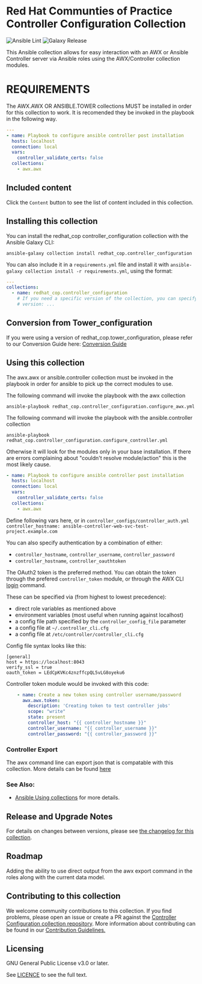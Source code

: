 # Red Hat Communties of Practice Controller Configuration Collection

![Ansible Lint](https://github.com/redhat-cop/tower_configuration/workflows/Ansible%20Lint/badge.svg)
![Galaxy Release](https://github.com/redhat-cop/tower_configuration/workflows/galaxy-release/badge.svg)
<!-- Further CI badges go here as above -->

This Ansible collection allows for easy interaction with an AWX or Ansible Controller server via Ansible roles using the AWX/Controller collection modules.

# REQUIREMENTS
The AWX.AWX OR ANSIBLE.TOWER collections MUST be installed in order for this collection to work. It is recomended they be invoked in the playbook in the following way.

```yaml
---
- name: Playbook to configure ansible controller post installation
  hosts: localhost
  connection: local
  vars:
    controller_validate_certs: false
  collections:
    - awx.awx
```

## Included content

Click the `Content` button to see the list of content included in this collection.

## Installing this collection

You can install the redhat_cop controller_configuration collection with the Ansible Galaxy CLI:

    ansible-galaxy collection install redhat_cop.controller_configuration

You can also include it in a `requirements.yml` file and install it with `ansible-galaxy collection install -r requirements.yml`, using the format:

```yaml
---
collections:
  - name: redhat_cop.controller_configuration
    # If you need a specific version of the collection, you can specify like this:
    # version: ...
```
## Conversion from Tower_configuration
If you were using a version of redhat_cop.tower_configuration, please refer to our Conversion Guide here: [Conversion Guide](docs/CONVERSION_GUIDE.md)

## Using this collection
The awx.awx or ansible.controller collection must be invoked in the playbook in order for ansible to pick up the correct modules to use.

The following command will invoke the playbook with the awx collection
```console
ansible-playbook redhat_cop.controller_configuration.configure_awx.yml
```
The following command will invoke the playbook with the ansible.controller collection
```console
ansible-playbook redhat_cop.controller_configuration.configure_controller.yml
```

Otherwise it will look for the modules only in your base installation. If there are errors complaining about "couldn't resolve module/action" this is the most likely cause.

```yaml
- name: Playbook to configure ansible controller post installation
  hosts: localhost
  connection: local
  vars:
    controller_validate_certs: false
  collections:
    - awx.awx
```

Define following vars here, or in `controller_configs/controller_auth.yml`
`controller_hostname: ansible-controller-web-svc-test-project.example.com`

You can also specify authentication by a combination of either:

 - `controller_hostname`, `controller_username`, `controller_password`
 - `controller_hostname`, `controller_oauthtoken`

The OAuth2 token is the preferred method. You can obtain the token through the prefered `controller_token` module, or through the
AWX CLI [login](https://docs.ansible.com/ansible-tower/latest/html/towercli/reference.html#awx-login)
command.

These can be specified via (from highest to lowest precedence):

 - direct role variables as mentioned above
 - environment variables (most useful when running against localhost)
 - a config file path specified by the `controller_config_file` parameter
 - a config file at `~/.controller_cli.cfg`
 - a config file at `/etc/controller/controller_cli.cfg`

Config file syntax looks like this:

```
[general]
host = https://localhost:8043
verify_ssl = true
oauth_token = LEdCpKVKc4znzffcpQL5vLG8oyeku6
```

Controller token module would be invoked with this code:
```yaml
    - name: Create a new token using controller username/password
      awx.awx.token:
        description: 'Creating token to test controller jobs'
        scope: "write"
        state: present
        controller_host: "{{ controller_hostname }}"
        controller_username: "{{ controller_username }}"
        controller_password: "{{ controller_password }}"

```

### Controller Export
The awx command line can export json that is compatable with this collection.
More details can be found [here](examples/configs_export_model/README.md)

### See Also:

* [Ansible Using collections](https://docs.ansible.com/ansible/latest/user_guide/collections_using.html) for more details.

## Release and Upgrade Notes
For details on changes between versions, please see [the changelog for this collection](CHANGELOG.rst).

## Roadmap
Adding the ability to use direct output from the awx export command in the roles along with the current data model.

## Contributing to this collection

We welcome community contributions to this collection. If you find problems, please open an issue or create a PR against the [Controller Configuration collection repository](https://github.com/redhat-cop/tower_configuration).
More information about contributing can be found in our [Contribution Guidelines.](https://github.com/redhat-cop/tower_configuration/blob/devel/.github/CONTRIBUTING.md)

## Licensing

GNU General Public License v3.0 or later.

See [LICENCE](https://www.gnu.org/licenses/gpl-3.0.txt) to see the full text.
